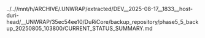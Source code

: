 ../..//mnt/h/ARCHIVE/.UNWRAP/extracted/DEV__2025-08-17__1833__host-duri-head/__UNWRAP/35ec54ee10/DuRiCore/backup_repository/phase5_5_backup_20250805_103800/CURRENT_STATUS_SUMMARY.md